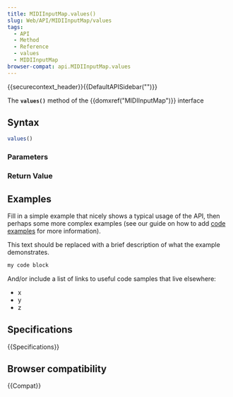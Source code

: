 ```yaml
---
title: MIDIInputMap.values()
slug: Web/API/MIDIInputMap/values
tags:
  - API
  - Method
  - Reference
  - values
  - MIDIInputMap
browser-compat: api.MIDIInputMap.values
---
```

{{securecontext_header}}{{DefaultAPISidebar("")}}

The **`values()`** method of the {{domxref("MIDIInputMap")}} interface 

## Syntax

```js
values()
```

### Parameters



### Return Value



## Examples

Fill in a simple example that nicely shows a typical usage of the API, then perhaps some more complex examples (see our guide on how to add [code examples](/en-US/docs/MDN/Contribute/Structures/Code_examples) for more information).

This text should be replaced with a brief description of what the example demonstrates.

```js
my code block
```

And/or include a list of links to useful code samples that live elsewhere:

*   x
*   y
*   z

## Specifications

{{Specifications}}

## Browser compatibility

{{Compat}}

